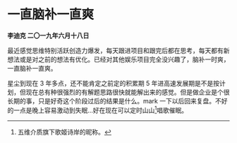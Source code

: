 # 一直脑补一直爽
**李迪克	二〇一九年六月十八日**

最近感觉思维特别活跃创造力爆发，每天跟进项目和跟完后都在思考，每天都有新想法或是对之前的想法有优化。已经对其他娱乐项目完全没兴趣了，脑补一时爽，一直脑补一直爽。

星尘到现在 3 年多点，还不能肯定之前定的积累期 5 年进高速发展期是不是按计划，但现在总有种很强烈的有解题思路很快就能解出来的感觉。但是做企业是个很长期的事，只是好奇这个阶段过后的结果是什么。mark 一下以后回来复盘。不好的一点是晚上容易激动到失眠…好在现在可以定时山山[^1]唱歌催眠。

[^1]: 五维介质旗下歌姬诗岸的昵称。